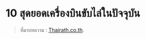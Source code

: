 
10 สุดยอดเครื่องบินขับไล่ในปัจจุบัน
===



> ที่มาบทความ : [Thairath.co.th](https://www.thairath.co.th/news/auto/review/1150217).
<!--stackedit_data:
eyJoaXN0b3J5IjpbLTE1OTc2NDE1MjBdfQ==
-->